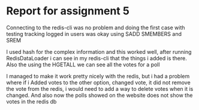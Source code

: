 # Report for assignment 5

Connecting to the redis-cli was no problem and doing the first case with testing tracking logged in users was okay using SADD SMEMBERS and SREM

I used hash for the complex information and this worked well, after running RedisDataLoader i can see in my redis-cli that the things i added is there.
Also the using the HGETALL we can see all the votes for a poll

I managed to make it work pretty nicely with the redis, but i had a problem where if i Added votes to the other option, changed vote, it did not remove the vote from the redis, i would need to add a way to delete votes when it is changed.
And also now the polls showed on the website does not show the votes in the redis db
